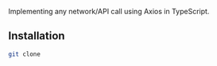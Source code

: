 Implementing any network/API call using Axios in TypeScript.

## Installation
```bash
git clone 
```
